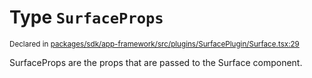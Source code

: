 # Type `SurfaceProps`
<sub>Declared in [packages/sdk/app-framework/src/plugins/SurfacePlugin/Surface.tsx:29](https://github.com/dxos/dxos/blob/4cb70f94e/packages/sdk/app-framework/src/plugins/SurfacePlugin/Surface.tsx#L29)</sub>


SurfaceProps are the props that are passed to the Surface component.



